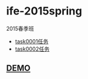 # ife-2015spring
2015春季班
* [task0001任务](https://github.com/caizirong/ife/tree/master/2015_spring/task/task0001)
* [task0002任务](https://github.com/caizirong/ife/tree/master/2015_spring/task/task0002)

## [DEMO](https://caizirong.github.io/ife-2015spring/index.html)

